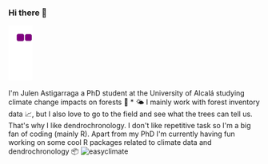 ### Hi there 👋

![snake gif](https://github.com/Julenasti/Julenasti/blob/output/github-contribution-grid-snake.gif)

I'm Julen Astigarraga a PhD student at the University of Alcalá studying climate change impacts on forests 🌳 * 🌤️
I mainly work with forest inventory data 📈, but I also love to go to the field and see what the trees can tell us. That's why I like dendrochronology.
I don't like repetitive task so I'm a big fan of coding (mainly R).
Apart from my PhD I'm currently having fun working on some cool R packages related to climate data and dendrochronology 📦
![easyclimate](https://github.com/VeruGHub/easyclimate)

<!--
**Julenasti/Julenasti** is a ✨ _special_ ✨ repository because its `README.md` (this file) appears on your GitHub profile.

Here are some ideas to get you started:

- 🔭 I’m currently working on ...
- 🌱 I’m currently learning ...
- 👯 I’m looking to collaborate on ...
- 🤔 I’m looking for help with ...
- 💬 Ask me about ...
- 📫 How to reach me: ...
- 😄 Pronouns: ...
- ⚡ Fun fact: ...
-->
